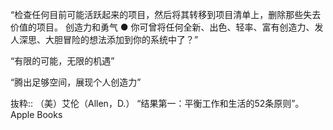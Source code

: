 “检查任何目前可能活跃起来的项目，然后将其转移到项目清单上，删除那些失去价值的项目。
创造力和勇气
● 你可曾将任何全新、出色、轻率、富有创造力、发人深思、大胆冒险的想法添加到你的系统中了？”

“有限的可能，无限的机遇”

“腾出足够空间，展现个人创造力”

抜粋:: （美）艾伦（Allen，D.）  “结果第一：平衡工作和生活的52条原则”。 Apple Books  

